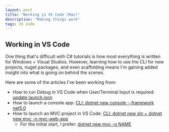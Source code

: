 ```yaml
---
layout: post
title: "Working in VS Code (Mac)"
description: "Making things work"
tags: VS Code
---
```

## Working in VS Code

One thing that's difficult with C# tutorials is how most everything is written for Windows + Visual Studios. However, learning how to use the CLI for new projects, nuget packages, and even scaffolding means I'm gaining added insight into what is going on behind the scenes.

Here are some of the articles I've been working from:
* How to run Debug in VS Code when User/Terminal Input is required: [update launch.json](https://docs.microsoft.com/en-us/dotnet/core/tutorials/debugging-with-visual-studio-code?pivots=dotnet-6-0)
* How to launch a console app: [CLI: dotnet new console --framework net5.0](https://docs.microsoft.com/en-us/dotnet/core/tutorials/with-visual-studio-code?pivots=dotnet-6-0)
* How to launch an MVC project in VS Code: [CLI: dotnet new sln + dotnet new mvc -n mvc-web-app](https://www.collaborationnotcompetition.com/developing-mvc-application-with-vscode/)
    * For the initial start, I prefer: [dotnet new mvc -o NAME](https://docs.microsoft.com/en-us/aspnet/core/tutorials/first-mvc-app/start-mvc?view=aspnetcore-3.1&tabs=visual-studio-code)

